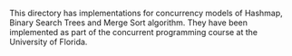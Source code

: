 This directory has implementations for concurrency models of Hashmap, Binary Search Trees and Merge Sort algorithm. They have been implemented as part of the concurrent programming course at the University of Florida.
